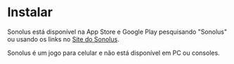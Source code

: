 # Instalar

Sonolus está disponível na App Store e Google Play pesquisando "Sonolus" ou usando os links no [Site do Sonolus](https://sonolus.com).

Sonolus é um jogo para celular e não está disponível em PC ou consoles.
